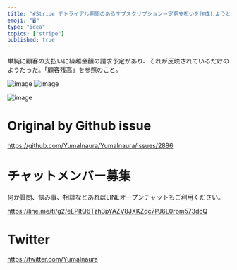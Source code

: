 ```yaml
---
title: "#Stripe でトライアル期間のあるサブスクリプション＝定期支払いを作成しようとすると初回請求に繰越金額が含まれる様だが、これは何？"
emoji: "🖥"
type: "idea"
topics: ["stripe"]
published: true
---
```


単純に顧客の支払いに繰越金額の請求予定があり、それが反映されているだけのようだった。「顧客残高」を参照のこと。


![image](https://user-images.githubusercontent.com/13635059/71538704-c9fc7f00-2972-11ea-951f-42a54903d22b.png)
![image](https://user-images.githubusercontent.com/13635059/71538708-e4cef380-2972-11ea-87c7-423c7f6947c7.png)

![image](https://user-images.githubusercontent.com/13635059/71538713-1647bf00-2973-11ea-9731-8dd6c75f48e4.png)


# Original by Github issue

https://github.com/YumaInaura/YumaInaura/issues/2886








<!-- Update From Qiita API -->

# チャットメンバー募集


何か質問、悩み事、相談などあればLINEオープンチャットもご利用ください。

https://line.me/ti/g2/eEPltQ6Tzh3pYAZV8JXKZqc7PJ6L0rpm573dcQ





# Twitter


https://twitter.com/YumaInaura


<!-- Update From Qiita API -->


